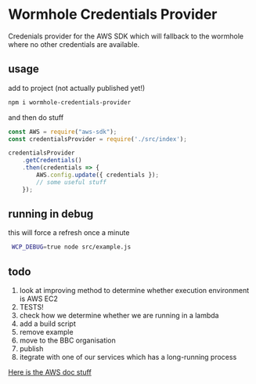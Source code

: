 # Wormhole Credentials Provider

Credenials provider for the AWS SDK which will fallback to the wormhole where no other credentials are available.

## usage

add to project (not actually published yet!)

```bash
npm i wormhole-credentials-provider
```

and then do stuff

```javascript
const AWS = require("aws-sdk");
const credentialsProvider = require('./src/index');

credentialsProvider
    .getCredentials()
    .then(credentials => {
        AWS.config.update({ credentials });
        // some useful stuff
    });
```

## running in debug

this will force a refresh once a minute

```bash
 WCP_DEBUG=true node src/example.js 
```

## todo

1. look at improving method to determine whether execution environment is AWS EC2
1. TESTS!
1. check how we determine whether we are running in a lambda
1. add a build script
1. remove example
1. move to the BBC organisation
1. publish
1. itegrate with one of our services which has a long-running process

[Here is the AWS doc stuff](https://docs.aws.amazon.com/AWSJavaScriptSDK/latest/AWS/CredentialProviderChain.html)
